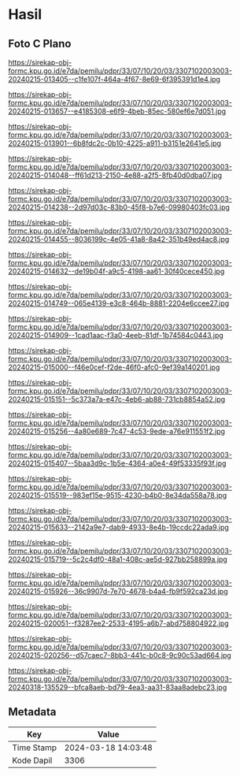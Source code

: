 # Hasil

## Foto C Plano

https://sirekap-obj-formc.kpu.go.id/e7da/pemilu/pdpr/33/07/10/20/03/3307102003003-20240215-013405--c1fe107f-464a-4f67-8e69-6f395391d1e4.jpg

https://sirekap-obj-formc.kpu.go.id/e7da/pemilu/pdpr/33/07/10/20/03/3307102003003-20240215-013657--e4185308-e6f9-4beb-85ec-580ef6e7d051.jpg

https://sirekap-obj-formc.kpu.go.id/e7da/pemilu/pdpr/33/07/10/20/03/3307102003003-20240215-013901--6b8fdc2c-0b10-4225-a911-b3151e2641e5.jpg

https://sirekap-obj-formc.kpu.go.id/e7da/pemilu/pdpr/33/07/10/20/03/3307102003003-20240215-014048--ff61d213-2150-4e88-a2f5-8fb40d0dba07.jpg

https://sirekap-obj-formc.kpu.go.id/e7da/pemilu/pdpr/33/07/10/20/03/3307102003003-20240215-014238--2d97d03c-83b0-45f8-b7e6-09980403fc03.jpg

https://sirekap-obj-formc.kpu.go.id/e7da/pemilu/pdpr/33/07/10/20/03/3307102003003-20240215-014455--8036199c-4e05-41a8-8a42-351b49ed4ac8.jpg

https://sirekap-obj-formc.kpu.go.id/e7da/pemilu/pdpr/33/07/10/20/03/3307102003003-20240215-014632--de19b04f-a9c5-4198-aa61-30f40cece450.jpg

https://sirekap-obj-formc.kpu.go.id/e7da/pemilu/pdpr/33/07/10/20/03/3307102003003-20240215-014749--065e4139-e3c8-464b-8881-2204e6ccee27.jpg

https://sirekap-obj-formc.kpu.go.id/e7da/pemilu/pdpr/33/07/10/20/03/3307102003003-20240215-014909--1cad1aac-f3a0-4eeb-81df-1b74584c0443.jpg

https://sirekap-obj-formc.kpu.go.id/e7da/pemilu/pdpr/33/07/10/20/03/3307102003003-20240215-015000--f46e0cef-f2de-46f0-afc0-9ef39a140201.jpg

https://sirekap-obj-formc.kpu.go.id/e7da/pemilu/pdpr/33/07/10/20/03/3307102003003-20240215-015151--5c373a7a-e47c-4eb6-ab88-731cb8854a52.jpg

https://sirekap-obj-formc.kpu.go.id/e7da/pemilu/pdpr/33/07/10/20/03/3307102003003-20240215-015256--4a80e689-7c47-4c53-9ede-a76e911551f2.jpg

https://sirekap-obj-formc.kpu.go.id/e7da/pemilu/pdpr/33/07/10/20/03/3307102003003-20240215-015407--5baa3d9c-1b5e-4364-a0e4-49f53335f93f.jpg

https://sirekap-obj-formc.kpu.go.id/e7da/pemilu/pdpr/33/07/10/20/03/3307102003003-20240215-015519--983ef15e-9515-4230-b4b0-8e34da558a78.jpg

https://sirekap-obj-formc.kpu.go.id/e7da/pemilu/pdpr/33/07/10/20/03/3307102003003-20240215-015633--2142a9e7-dab9-4933-8e4b-19ccdc22ada9.jpg

https://sirekap-obj-formc.kpu.go.id/e7da/pemilu/pdpr/33/07/10/20/03/3307102003003-20240215-015719--5c2c4df0-48a1-408c-ae5d-927bb258899a.jpg

https://sirekap-obj-formc.kpu.go.id/e7da/pemilu/pdpr/33/07/10/20/03/3307102003003-20240215-015926--36c9907d-7e70-4678-b4a4-fb9f592ca23d.jpg

https://sirekap-obj-formc.kpu.go.id/e7da/pemilu/pdpr/33/07/10/20/03/3307102003003-20240215-020051--f3287ee2-2533-4195-a6b7-abd758804922.jpg

https://sirekap-obj-formc.kpu.go.id/e7da/pemilu/pdpr/33/07/10/20/03/3307102003003-20240215-020256--d57caec7-8bb3-441c-b0c8-9c90c53ad664.jpg

https://sirekap-obj-formc.kpu.go.id/e7da/pemilu/pdpr/33/07/10/20/03/3307102003003-20240318-135529--bfca8aeb-bd79-4ea3-aa31-83aa8adebc23.jpg


## Metadata

| Key        | Value               |
| ---------- | ------------------- |
| Time Stamp | 2024-03-18 14:03:48 |
| Kode Dapil | 3306                |



